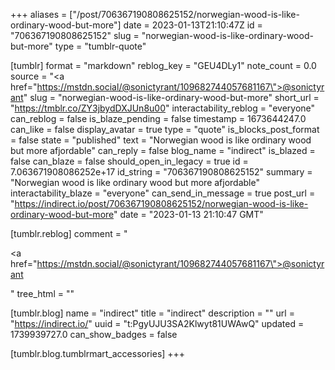 +++
aliases = ["/post/706367190808625152/norwegian-wood-is-like-ordinary-wood-but-more"]
date = 2023-01-13T21:10:47Z
id = "706367190808625152"
slug = "norwegian-wood-is-like-ordinary-wood-but-more"
type = "tumblr-quote"

[tumblr]
format = "markdown"
reblog_key = "GEU4DLy1"
note_count = 0.0
source = "<a href=\"https://mstdn.social/@sonictyrant/109682744057681167\">@sonictyrant</a>"
slug = "norwegian-wood-is-like-ordinary-wood-but-more"
short_url = "https://tmblr.co/ZY3jbydDXJUn8u00"
interactability_reblog = "everyone"
can_reblog = false
is_blaze_pending = false
timestamp = 1673644247.0
can_like = false
display_avatar = true
type = "quote"
is_blocks_post_format = false
state = "published"
text = "Norwegian wood is like ordinary wood but more afjordable"
can_reply = false
blog_name = "indirect"
is_blazed = false
can_blaze = false
should_open_in_legacy = true
id = 7.063671908086252e+17
id_string = "706367190808625152"
summary = "Norwegian wood is like ordinary wood but more afjordable"
interactability_blaze = "everyone"
can_send_in_message = true
post_url = "https://indirect.io/post/706367190808625152/norwegian-wood-is-like-ordinary-wood-but-more"
date = "2023-01-13 21:10:47 GMT"

[tumblr.reblog]
comment = "<p><a href=\"https://mstdn.social/@sonictyrant/109682744057681167\">@sonictyrant</a></p>"
tree_html = ""

[tumblr.blog]
name = "indirect"
title = "indirect"
description = ""
url = "https://indirect.io/"
uuid = "t:PgyUJU3SA2Klwyt81UWAwQ"
updated = 1739939727.0
can_show_badges = false

[tumblr.blog.tumblrmart_accessories]
+++
